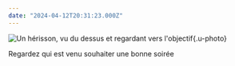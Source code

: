 ```yaml
---
date: "2024-04-12T20:31:23.000Z"
---
```


![Un hérisson, vu du dessus et regardant vers l'objectif](/assets/images/1720194854237.jpg){.u-photo}

Regardez qui est venu souhaiter une bonne soirée